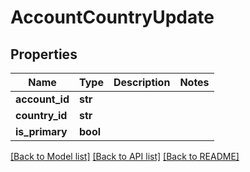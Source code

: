 # AccountCountryUpdate

## Properties
Name | Type | Description | Notes
------------ | ------------- | ------------- | -------------
**account_id** | **str** |  | 
**country_id** | **str** |  | 
**is_primary** | **bool** |  | 

[[Back to Model list]](../README.md#documentation-for-models) [[Back to API list]](../README.md#documentation-for-api-endpoints) [[Back to README]](../README.md)


